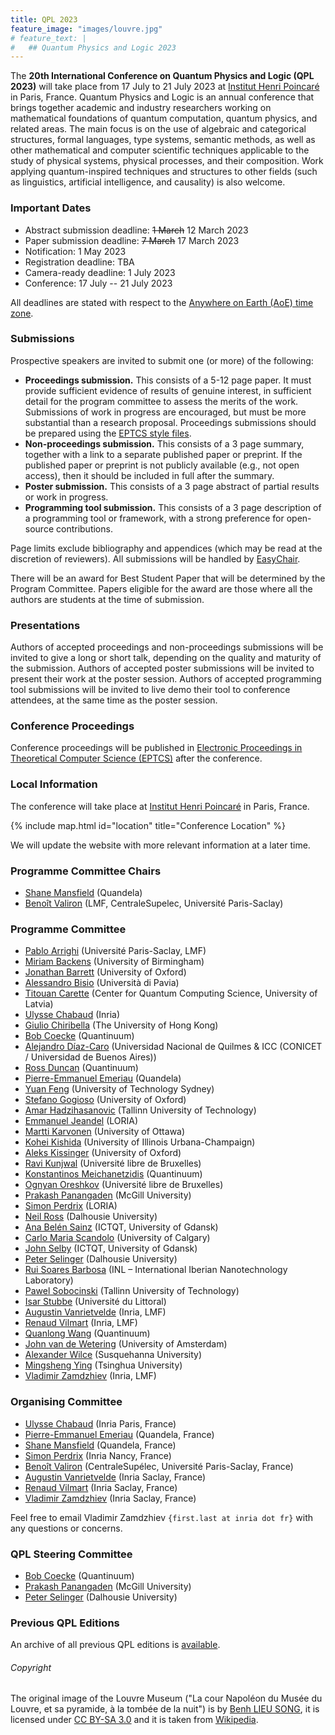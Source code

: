 ```yaml
---
title: QPL 2023
feature_image: "images/louvre.jpg"
# feature_text: |
#   ## Quantum Physics and Logic 2023
---
```


The **20th International Conference on Quantum Physics and Logic (QPL 2023)** will
take place from 17 July to 21 July 2023 at [Institut Henri
Poincaré](https://www.ihp.fr/en) in Paris, France.  Quantum Physics and Logic
is an annual conference that brings together academic and industry researchers
working on mathematical foundations of quantum computation, quantum physics,
and related areas. The main focus is on the use of algebraic and categorical
structures, formal languages, type systems, semantic methods, as well as other
mathematical and computer scientific techniques applicable to the study of
physical systems, physical processes, and their composition. Work applying
quantum-inspired techniques and structures to other fields (such as
linguistics, artificial intelligence, and causality) is also welcome.

### Important Dates

* Abstract submission deadline: ~~1 March~~ 12 March 2023
* Paper submission deadline: ~~7 March~~ 17 March 2023
* Notification: 1 May 2023
* Registration deadline: TBA
* Camera-ready deadline: 1 July 2023
* Conference: 17 July -- 21 July 2023

All deadlines are stated with respect to the [Anywhere on Earth (AoE) time zone](https://www.timeanddate.com/time/zones/aoe).

### Submissions

Prospective speakers are invited to submit one (or more) of the following:

* **Proceedings submission.** This consists of a 5-12 page paper. It must
  provide sufficient evidence of results of genuine interest, in sufficient
  detail for the program committee to assess the merits of the work.
  Submissions of work in progress are encouraged, but must be more substantial
  than a research proposal. Proceedings submissions should be prepared using
  the [EPTCS style files](https://style.eptcs.org/).
* **Non-proceedings submission.** This consists of a 3 page summary, together with
  a link to a separate published paper or preprint. If the published paper or
  preprint is not publicly available (e.g., not open access), then it should be
  included in full after the summary.
* **Poster submission.** This consists of a 3 page abstract of partial results or
  work in progress.
* **Programming tool submission.** This consists of a 3 page description of a
  programming tool or framework, with a strong preference for open-source
  contributions.

Page limits exclude bibliography and appendices (which may be read at the
discretion of reviewers). All submissions will be handled by
[EasyChair](https://www.easychair.org/my/conference?conf=qpl2023).

There will be an award for Best Student Paper that will be determined by the
Program Committee. Papers eligible for the award are those where all the
authors are students at the time of submission.

### Presentations

Authors of accepted proceedings and non-proceedings submissions will be invited
to give a long or short talk, depending on the quality and maturity of the
submission. Authors of accepted poster submissions will be invited to present
their work at the poster session. Authors of accepted programming tool
submissions will be invited to live demo their tool to conference attendees, at
the same time as the poster session.



### Conference Proceedings

Conference proceedings will be published in [Electronic Proceedings in
Theoretical Computer Science (EPTCS)](https://about.eptcs.org/) after the
conference.

### Local Information

The conference will take place at [Institut Henri Poincaré](https://www.ihp.fr/en) in Paris, France.

{% include map.html id="location" title="Conference Location" %}

We will update the website with more relevant information at a later time.

### Programme Committee Chairs

* [Shane Mansfield](https://scholar.google.fr/citations?user=g6DV3UkAAAAJ&hl=en) (Quandela)
* [Benoît Valiron](https://www.monoidal.net/) (LMF, CentraleSupelec, Université Paris-Saclay)

### Programme Committee

* [Pablo Arrighi](https://lmf.cnrs.fr/Perso/PabloArrighi) (Université Paris-Saclay, LMF)
* [Miriam Backens](https://www.cs.bham.ac.uk/~backensm/) (University of Birmingham)
* [Jonathan Barrett](https://www.cs.ox.ac.uk/people/jonathan.barrett/) (University of Oxford)
* [Alessandro Bisio](https://fisica.unipv.it/personale/Persona.php?ID=172) (Università di Pavia)
* [Titouan Carette](https://lmf.cnrs.fr/Perso/TitouanCarette) (Center for Quantum Computing Science, University of Latvia)
* [Ulysse Chabaud](https://sites.google.com/view/ulyssechabaud) (Inria)
* [Giulio Chiribella](https://i.cs.hku.hk/~giulio/) (The University of Hong Kong)
* [Bob Coecke](https://www.quantinuum.com/qai/bobcoecke) (Quantinuum)
* [Alejandro Díaz-Caro](https://www-2.dc.uba.ar/staff/adiazcaro/) (Universidad Nacional de Quilmes & ICC (CONICET / Universidad de Buenos Aires))
* [Ross Duncan](https://scholar.google.com/citations?user=iZpHwXwAAAAJ&hl=en) (Quantinuum)
* [Pierre-Emmanuel Emeriau](https://scholar.google.com/citations?user=LcrJdgIAAAAJ&hl=fr) (Quandela)
* [Yuan Feng](https://profiles.uts.edu.au/Yuan.Feng) (University of Technology Sydney)
* [Stefano Gogioso](https://www.cs.ox.ac.uk/people/stefano.gogioso/) (University of Oxford)
* [Amar Hadzihasanovic](https://ioc.ee/~amar/) (Tallinn University of Technology)
* [Emmanuel Jeandel](https://members.loria.fr/EJeandel/) (LORIA)
* [Martti Karvonen](https://mysite.science.uottawa.ca/mkarvone/) (University of Ottawa)
* [Kohei Kishida](https://kkishida.web.illinois.edu/) (University of Illinois Urbana-Champaign)
* [Aleks Kissinger](https://www.cs.ox.ac.uk/people/aleks.kissinger/) (University of Oxford)
* [Ravi Kunjwal](http://quic.ulb.ac.be/members/rkunjwal) (Université libre de Bruxelles)
* [Konstantinos Meichanetzidis](https://scholar.google.co.uk/citations?user=IH9fJM0AAAAJ&hl=en) (Quantinuum)
* [Ognyan Oreshkov](http://quic.ulb.ac.be/members/oreshkov) (Université libre de Bruxelles)
* [Prakash Panangaden](https://www.cs.mcgill.ca/~prakash/) (McGill University)
* [Simon Perdrix](https://members.loria.fr/SPerdrix/) (LORIA)
* [Neil Ross](https://mathstat.dal.ca/~neilr/) (Dalhousie University)
* [Ana Belén Sainz](https://www.absainz.com/) (ICTQT, University of Gdansk)
* [Carlo Maria Scandolo](https://contacts.ucalgary.ca/info/math/profiles/1-9063259) (University of Calgary)
* [John Selby](https://www.johnhselby.co.uk/) (ICTQT, University of Gdansk)
* [Peter Selinger](https://www.mathstat.dal.ca/~selinger/) (Dalhousie University)
* [Rui Soares Barbosa](https://www.ruisoaresbarbosa.com/) (INL – International Iberian Nanotechnology Laboratory)
* [Pawel Sobocinski](https://www.ioc.ee/~pawel/) (Tallinn University of Technology)
* [Isar Stubbe](http://www-lmpa.univ-littoral.fr/~stubbe/) (Université du Littoral)
* [Augustin Vanrietvelde](https://a-vanriet.github.io/) (Inria, LMF)
* [Renaud Vilmart](https://rvilmart.github.io/) (Inria, LMF)
* [Quanlong Wang](https://scholar.google.co.uk/citations?user=pGp18eQAAAAJ&hl=en) (Quantinuum)
* [John van de Wetering](https://vdwetering.name/) (University of Amsterdam)
* [Alexander Wilce](http://facstaff.susqu.edu/w/wilce/) (Susquehanna University)
* [Mingsheng Ying](https://www.cs.tsinghua.edu.cn/csen/info/1186/4020.htm) (Tsinghua University)
* [Vladimir Zamdzhiev](https://homepages.loria.fr/VZamdzhiev/) (Inria, LMF)

### Organising Committee

* [Ulysse Chabaud](https://sites.google.com/view/ulyssechabaud) (Inria Paris, France)
* [Pierre-Emmanuel Emeriau](https://scholar.google.com/citations?user=LcrJdgIAAAAJ&hl=fr) (Quandela, France)
* [Shane Mansfield](https://scholar.google.fr/citations?user=g6DV3UkAAAAJ&hl=en) (Quandela, France)
* [Simon Perdrix](https://members.loria.fr/SPerdrix/)           (Inria Nancy, France)
* [Benoît Valiron](https://www.monoidal.net/)          (CentraleSupélec, Université Paris-Saclay, France)
* [Augustin Vanrietvelde](https://a-vanriet.github.io/)   (Inria Saclay, France)
* [Renaud Vilmart](https://rvilmart.github.io/)          (Inria Saclay, France)
* [Vladimir Zamdzhiev](https://homepages.loria.fr/VZamdzhiev/)      (Inria Saclay, France)

Feel free to email Vladimir Zamdzhiev `{first.last at inria dot fr}` with any questions or concerns.

### QPL Steering Committee

* [Bob Coecke](https://www.quantinuum.com/qai/bobcoecke) (Quantinuum) 
* [Prakash Panangaden](https://www.cs.mcgill.ca/~prakash/) (McGill University) 
* [Peter Selinger](https://www.mathstat.dal.ca/~selinger/) (Dalhousie University) 

### Previous QPL Editions

An archive of all previous QPL editions is [available](https://www.mathstat.dal.ca/~selinger/qpl/).

###### Copyright

The original image of the Louvre Museum ("La cour Napoléon du Musée du Louvre,
et sa pyramide, à la tombée de la nuit") is by [Benh LIEU SONG](https://www.flickr.com/people/75729488@N03), it is licensed
under [CC BY-SA 3.0](https://creativecommons.org/licenses/by-sa/3.0/) and it is
taken from
[Wikipedia](https://commons.wikimedia.org/wiki/File:Louvre_Museum_Wikimedia_Commons.jpg).
